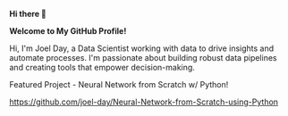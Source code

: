 **Hi there 👋**

**Welcome to My GitHub Profile!**

Hi, I'm Joel Day, a Data Scientist working with data to drive insights and automate processes. I'm passionate about building robust data pipelines and creating tools that empower decision-making.

Featured Project - Neural Network from Scratch w/ Python!

https://github.com/joel-day/Neural-Network-from-Scratch-using-Python
